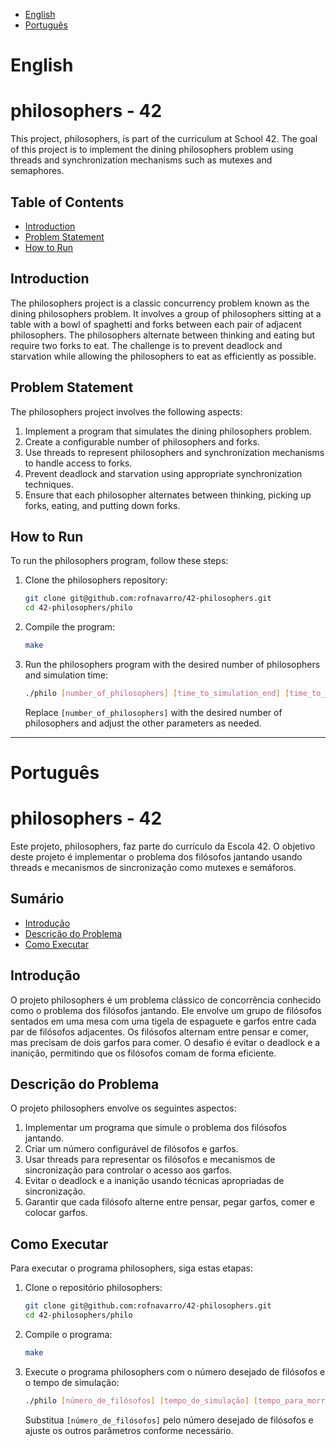 - [English](#english)
- [Português](#português)

# English

# philosophers - 42

This project, philosophers, is part of the curriculum at School 42. The goal of this project is to implement the dining philosophers problem using threads and synchronization mechanisms such as mutexes and semaphores.

## Table of Contents

- [Introduction](#introduction)
- [Problem Statement](#problem-statement)
- [How to Run](#how-to-run)

## Introduction

The philosophers project is a classic concurrency problem known as the dining philosophers problem. It involves a group of philosophers sitting at a table with a bowl of spaghetti and forks between each pair of adjacent philosophers. The philosophers alternate between thinking and eating but require two forks to eat. The challenge is to prevent deadlock and starvation while allowing the philosophers to eat as efficiently as possible.

## Problem Statement

The philosophers project involves the following aspects:

1. Implement a program that simulates the dining philosophers problem.
2. Create a configurable number of philosophers and forks.
3. Use threads to represent philosophers and synchronization mechanisms to handle access to forks.
4. Prevent deadlock and starvation using appropriate synchronization techniques.
5. Ensure that each philosopher alternates between thinking, picking up forks, eating, and putting down forks.

## How to Run

To run the philosophers program, follow these steps:

1. Clone the philosophers repository:
   ```sh
   git clone git@github.com:rofnavarro/42-philosophers.git
   cd 42-philosophers/philo
   ```

2. Compile the program:
   ```sh
   make
   ```

3. Run the philosophers program with the desired number of philosophers and simulation time:
   ```sh
   ./philo [number_of_philosophers] [time_to_simulation_end] [time_to_die] [time_to_eat] [time_to_sleep]
   ```
   Replace `[number_of_philosophers]` with the desired number of philosophers and adjust the other parameters as needed.

***

# Português

# philosophers - 42

Este projeto, philosophers, faz parte do currículo da Escola 42. O objetivo deste projeto é implementar o problema dos filósofos jantando usando threads e mecanismos de sincronização como mutexes e semáforos.

## Sumário

- [Introdução](#introdução)
- [Descrição do Problema](#descrição-do-problema)
- [Como Executar](#como-executar)

## Introdução

O projeto philosophers é um problema clássico de concorrência conhecido como o problema dos filósofos jantando. Ele envolve um grupo de filósofos sentados em uma mesa com uma tigela de espaguete e garfos entre cada par de filósofos adjacentes. Os filósofos alternam entre pensar e comer, mas precisam de dois garfos para comer. O desafio é evitar o deadlock e a inanição, permitindo que os filósofos comam de forma eficiente.

## Descrição do Problema

O projeto philosophers envolve os seguintes aspectos:

1. Implementar um programa que simule o problema dos filósofos jantando.
2. Criar um número configurável de filósofos e garfos.
3. Usar threads para representar os filósofos e mecanismos de sincronização para controlar o acesso aos garfos.
4. Evitar o deadlock e a inanição usando técnicas apropriadas de sincronização.
5. Garantir que cada filósofo alterne entre pensar, pegar garfos, comer e colocar garfos.

## Como Executar

Para executar o programa philosophers, siga estas etapas:

1. Clone o repositório philosophers:
   ```sh
   git clone git@github.com:rofnavarro/42-philosophers.git
   cd 42-philosophers/philo
   ```

2. Compile o programa:
   ```sh
   make
   ```

3. Execute o programa philosophers com o número desejado de filósofos e o tempo de simulação:
   ```sh
   ./philo [número_de_filósofos] [tempo_de_simulação] [tempo_para_morrer] [tempo_para_comer] [tempo_para_dormir]
   ```
   Substitua `[número_de_filósofos]` pelo número desejado de filósofos e ajuste os outros parâmetros conforme necessário.
